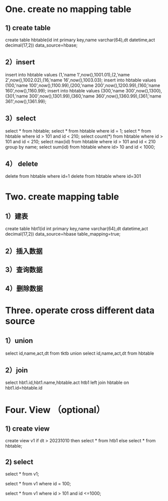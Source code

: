 # One. create no mapping table
## 1) create table 
create table hbtable(id int primary key,name varchar(64),dt datetime,act decimal(17,2)) data_source=hbase;
## 2）insert 
insert into hbtable values (1,'name 1',now(),1001.01),(2,'name 2',now(),1002.02),(16,'name 16',now(),1003.03);
insert into hbtable values (100,'name 100',now(),1100.99),(200,'name 200',now(),1200.99),(160,'name 160',now(),1160.99);
insert into hbtable values (300,'name 300',now(),1300),(301,'name 300',now(),1301.99),(360,'name 360',now(),1360.99),(361,'name 361',now(),1361.99);

## 3）select 
select * from hbtable;
select * from hbtable where id = 1;
select * from hbtable where id > 101 and id < 210;
select count(*) from hbtable where id > 101 and id < 210;
select max(id) from hbtable where id > 101 and id < 210 group by name;
select sum(id) from hbtable where id> 10 and id < 1000;

## 4） delete
delete from hbtable where id=1
delete from hbtable where id=301

# Two. create mapping table
## 1）建表
create table hbt1(id int primary key,name varchar(64),dt datetime,act decimal(17,2)) data_source=hbase table_mapping=true;
## 2）插入数据
## 3）查询数据
## 4）删除数据

# Three. operate cross different data source 

## 1）union
 select  id,name,act,dt from tktb union select id,name,act,dt from hbtable

## 2）join

select hbt1.id,hbt1.name,hbtable.act htb1 left join hbtable on hbt1.id=hbtable.id 

# Four. View （optional）
## 1) create view 
create view v1 if  dt > 20231010 then select * from  htb1 else select * from hbtable;

## 2) select
select * from v1;

select * from v1 where id = 100;


select * from v1 where id > 101 and id <=1000;
